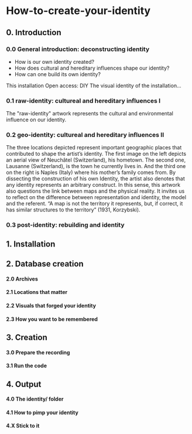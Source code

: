 # How-to-create-your-identity

## 0. Introduction

### 0.0 General introduction: deconstructing identity
- How is our own identity created? 
- How does cultural and hereditary influences shape our identity?
- How can one build its own identity?

This installation
Open access: DIY
The visual identity of the installation...

### 0.1 raw-identity: cultureal and hereditary influences I
The "raw-identity" artwork represents the cultural and environmental influence on our identity.

### 0.2 geo-identity: cultureal and hereditary influences II
 The three locations depicted represent important geographic places that contributed to shape the artist’s identity. The first image on the left depicts an aerial view of Neuchâtel (Switzerland), his hometown. The second one, Lausanne (Switzerland), is the town he currently lives in. And the third one on the right is Naples (Italy) where his mother’s family comes from. By dissecting the construction of his own Identity, the artist also denotes that any identity represents an arbitrary construct. In this sense, this artwork also questions the link between maps and the physical reality. It invites us to reflect on the difference between representation and identity, the model and the referent. “A map is not the territory it represents, but, if correct, it has similar structures to the territory” (1931, Korzybski).

### 0.3 post-identity: rebuilding and identity

## 1. Installation

## 2. Database creation

#### 2.0 Archives

#### 2.1 Locations that matter

#### 2.2 Visuals that forged your identity

#### 2.3 How you want to be remembered

## 3. Creation

#### 3.0 Prepare the recording

#### 3.1 Run the code

## 4. Output

#### 4.0 The identity/ folder

#### 4.1 How to pimp your identity

#### 4.X Stick to it

